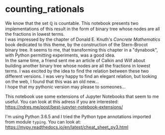 # counting_rationals
We know that the set $\mathbb{Q}$ is countable. This notebook presents two implementations of this result in the form of binary tree whose nodes are all the fractions in lowest terms.  
I was impressed by the chapter of Donald E. Knuth's *Concrete Mathematics* book dedicated to this theme, by the construction of the Stern-Brocot binary tree. It seems to me, that transforming this chapter in a "dynabook", with Python permitting experiments, was a good idea.  
In the same time, a friend sent me an article of Calkin and Wilf about building another binary tree whose nodes are all the fractions in lowest terms. I was excited by the idea to find the relation between these two different versions. I was very happy to find an elegant relation, but looking on the web, I found that this was an old new...  
I hope that my pythonic version may please to someones...

This notebook use some extensions of Jupyter Notebooks that seem to me useful. You can look at this adress if you are interested: https://ndres.me/post/best-jupyter-notebook-extensions/  

I'm using Python 3.6.5 and I tried the Python type annotations imported from module `typing`. You can look at:  
https://mypy.readthedocs.io/en/latest/cheat_sheet_py3.html

